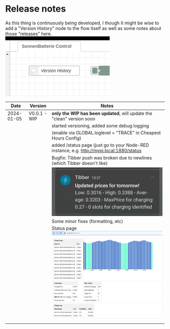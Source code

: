 # Release notes

As this thing is continuously being developed, I though it might be wise to add a "Version History" node to the flow itself as well as some notes about those "releases" here.  
![](./images/versionhistory.png)

|Date   |Version   |Notes   |
|---|---|---|
|2024-01-05   |V0.0.1 - WIP  | **only the WIP has been updated**, will update the "clean" version soon|
|   |   |started versioning, added some debug logging  |
|   |   |(enable via GLOBAL.loglevel = "TRACE" in Cheapest Hours Config) |
|   |   |added /status page (just go to your Node-RED instance, e.g. http://mypi.local:1880/status |
|   |   |Bugfix: Tibber push was broken due to newlines (which Tibber doesn't like)  |
|   |   |![](./images/Tibber_notification.jpg) |
|   |   |Some minor fixes (formatting, etc)    |
|   |   |Status page  ![](./images/statuspage.png)  |
|   |   |   |

